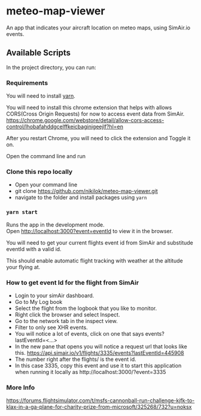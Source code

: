 # meteo-map-viewer

An app that indicates your aircraft location on meteo maps, using SimAir.io events.

## Available Scripts

In the project directory, you can run:

### Requirements

You will need to install [yarn](https://classic.yarnpkg.com/en/docs/install/#windows-stable).

You will need to install this chrome extension that helps with allows CORS(Cross Origin Requests) for now to access event data from SimAir.
https://chrome.google.com/webstore/detail/allow-cors-access-control/lhobafahddgcelffkeicbaginigeejlf?hl=en

After you restart Chrome, you will need to click the extension and Toggle it on.

Open the command line and run

### Clone this repo locally

- Open your command line
- git clone https://github.com/nikilok/meteo-map-viewer.git
- navigate to the folder and install packages using `yarn`

### `yarn start`

Runs the app in the development mode.\
Open [http://localhost:3000?event=eventId](http://localhost:3000?event=1) to view it in the browser.

You will need to get your current flights event id from SimAir and substitude eventId with a valid id.

This should enable automatic flight tracking with weather at the altitude your flying at.

### How to get event Id for the flight from SimAir

- Login to your simAir dashboard.
- Go to My Log book
- Select the flight from the logbook that you like to monitor.
- Right click the browser and select Inspect.
- Go to the network tab in the inspect view.
- Filter to only see XHR events.
- You will notice a lot of events, click on one that says events?lastEventId=<...>
- In the new pane that opens you will notice a request url that looks like this.
  https://api.simair.io/v1/flights/3335/events?lastEventId=445908
- The number right after the flights/ is the event id.
- In this case 3335, copy this event and use it to start this application when running it locally as http://localhost:3000/?event=3335

### More Info

https://forums.flightsimulator.com/t/msfs-cannonball-run-challenge-kjfk-to-klax-in-a-ga-plane-for-charity-prize-from-microsoft/325268/732?u=noksx
